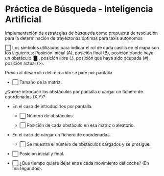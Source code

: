 # Práctica de Búsqueda - Inteligencia Artificial
 Implementación de estrategias de búsqueda como propuesta de resolución para la determinación de trayectorias óptimas para taxis autónomos


:white_large_square:  Los símbolos utilizados para indicar el rol de cada casilla en el mapa son los siguientes:
Posición inicial (A), posición final (B), posición donde haya un obstáculo (█), posición libre (.), posición que haya sido ocupada (#), posición actual (>).

Previo al desarrollo del recorrido se pide por pantalla.

- :white_large_square: Tamaño de la matriz.
  
¿Quiere introducir los obstáculos por pantalla o cargar un fichero de coordenadas (X,Y)?

  - En el caso de introducirlos por pantalla.
  
    * :white_large_square: Número de obstáculos.
    
    * :white_large_square: Posición de cada obstáculo en esa matriz o aleatorio.
    
  - En el caso de cargar un fichero de coordenadas.

    * :white_large_square: Se muestra el número de obstáculos cargados y se prosigue.
    
- :white_large_square: Posición inicial y final.

- :white_large_square: ¿Qué tiempo quiere dejar entre cada movimiento del coche? (En milisegundos).

